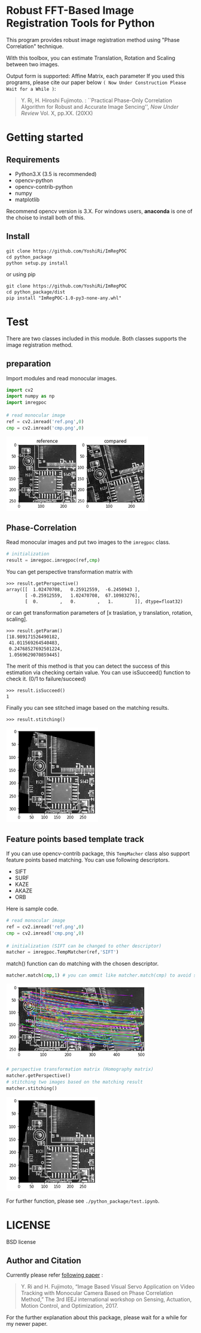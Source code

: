 
# Robust FFT-Based Image Registration Tools for Python
This program provides robust image registration method using "Phase Correlation" technique.

With this toolbox, you can estimate 
Translation, Rotation and Scaling between two images.

Output form is supported: Affine Matrix, each parameter
If you used this programs, please cite our paper below ``( Now Under Construction Please Wait for a While )``:

>  Y. Ri, H. Hiroshi Fujimoto. : \`\`Practical Phase-Only Correlation Algorithm for Robust and Accurate Image Sencing'', <i> Now Under Review </i> Vol. X, pp.XX. (20XX) 

# Getting started 
## Requirements
- Python3.X (3.5 is recommended)
- opencv-python
- opencv-contrib-python
- numpy
- matplotlib

Recommend opencv version is 3.X.
For windows users, **anaconda** is one of the choise to install both of this.

## Install

```
git clone https://github.com/YoshiRi/ImRegPOC
cd python_package
python setup.py install
```

or using pip

```
git clone https://github.com/YoshiRi/ImRegPOC
cd python_package/dist
pip install "ImRegPOC-1.0-py3-none-any.whl"

```

# Test
There are two classes included in this module.
Both classes supports the image registration method.

## preparation

Import modules and read monocular images. 
```python
import cv2
import numpy as np
import imregpoc

# read monocular image
ref = cv2.imread('ref.png',0)
cmp = cv2.imread('cmp.png',0)

```

![](ReadmeImages/Images.png)

## Phase-Correlation
Read monocular images and put two images to the `imregpoc` class.

```python
# initialization
result = imregpoc.imregpoc(ref,cmp)
```

You can get perspective transformation matrix with

```
>>> result.getPerspective()
array([[  1.02470708,   0.25912559,  -6.2450943 ],
       [ -0.25912559,   1.02470708,  67.10983276],
       [  0.        ,   0.        ,   1.        ]], dtype=float32)

```

or can get transformation parameters of [x traslation, y translation, rotation, scaling].

```
>>> result.getParam()
[18.989171526490182,
 41.011569264540483,
 0.24768527692501224,
 1.0569629070859445]
```

The merit of this method is that you can detect the success of this estimation via checking certain value.
You can use isSucceed() function to check it. (0/1 to failure/succeed)

```
>>> result.isSucceed()
1
```


Finally you can see stitched image based on the matching results.
```
>>> result.stitching()
```

![](ReadmeImages/MatchedImages.png)

## Feature points based template track 

If you can use opencv-contrib package, this `TempMacher` class also support feature points based matching.
You can use following descriptors.
- SIFT
- SURF
- KAZE
- AKAZE
- ORB

Here is sample code.

```python
# read monocular image
ref = cv2.imread('ref.png',0)
cmp = cv2.imread('cmp.png',0)

# initialization (SIFT can be changed to other descriptor)
matcher = imregpoc.TempMatcher(ref,'SIFT')

```

match() function can do matching with the chosen descriptor.

```python
matcher.match(cmp,1) # you can ommit like matcher.match(cmp) to avoid show matched image
```
![](ReadmeImages/FPmatches.png)

```python
# perspective transformation matrix (Homography matrix)
matcher.getPerspective()
# stitching two images based on the matching result
matcher.stitching()
```
![](ReadmeImages/MatchedImages.png)

For further function, please see `./python_package/test.ipynb`.



# LICENSE
BSD license

## Author and Citation
Currently please refer [following paper](http://hflab.k.u-tokyo.ac.jp/papers/2017/SAMCON2017_ri.pdf)
:
> Y. Ri and H. Fujimoto, “Image Based Visual Servo Application on Video Tracking with Monocular Camera Based on Phase Correlation Method,” The 3rd IEEJ international workshop on Sensing, Actuation, Motion Control, and Optimization, 2017.

For the further explanation about this package, please wait for a while for my newer paper.
